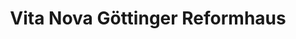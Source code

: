 ---
title: "Vita Nova Göttinger Reformhaus"
url: /goettingen/vita-nova-goettinger-reformhaus/
shop: Lebensmittel
---